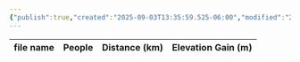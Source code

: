 ```yaml
---
{"publish":true,"created":"2025-09-03T13:35:59.525-06:00","modified":"2025-09-03T14:59:07.190-06:00","published":"2025-09-03T14:59:07.190-06:00","tags":["route"],"cssclasses":"","elevation":null,"region":"Yoho","location":"51.5236035, -116.611926","DWYT":null,"Kane":"Difficult","completed":false}
---
```



| file name | People | Distance (km) | Elevation Gain (m) |
| --------- | ------ | ------------- | ------------------ |